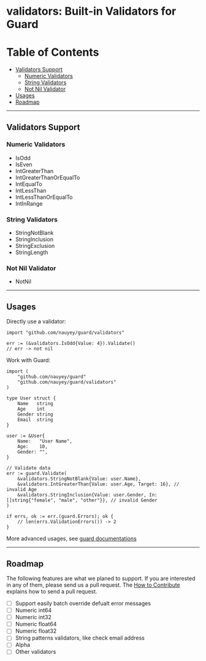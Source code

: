 validators: Built-in Validators for Guard
=========================================

Table of Contents
=================

* [Validators Support](#validators-support)
    * [Numeric Validators](#numeric-validators)
    * [String Validators](#string-validators)
    * [Not Nil Validator](#not-nil-validator)
* [Usages](#usages)
* [Roadmap](#roadmap)

---------------------------------------

## Validators Support

### Numeric Validators

* IsOdd
* IsEven
* IntGreaterThan
* IntGreaterThanOrEqualTo
* IntEqualTo
* IntLessThan
* IntLessThanOrEqualTo
* IntInRange

### String Validators

* StringNotBlank
* StringInclusion
* StringExclusion
* StringLength

### Not Nil Validator

* NotNil

---------------------------------------

## Usages

Directly use a validator:
```golang
import "github.com/nauyey/guard/validators"

err := (&validators.IsOdd{Value: 4}).Validate()
// err -> not nil
```

Work with Guard:
```golang
import (
	"github.com/nauyey/guard"
	"github.com/nauyey/guard/validators"
)

type User struct {
	Name   string
	Age    int
	Gender string
	Email  string
}

user := &User{
	Name:   "User Name",
	Age:    10,
	Gender: "",
}

// Validate data
err := guard.Validate(
	&validators.StringNotBlank{Value: user.Name},
	&validators.IntGreaterThan{Value: user.Age, Target: 16}, // invalid Age
	&validators.StringInclusion{Value: user.Gender, In: []string{"female", "male", "other"}}, // invalid Gender
)

if errs, ok := err.(guard.Errors); ok {
	// len(errs.ValidationErrors()) -> 2
}
```

More advanced usages, see [guard documentations](../README.md)

--------------------------------------------------------------

## Roadmap

The following features are what we planed to support. If you are interested in any of them, please send us a pull request. The [How to Contribute](../README.md#how-to-contribute) explains how to send a pull request.
- [ ] Support easily batch override defualt error messages
- [ ] Numeric int64
- [ ] Numeric int32
- [ ] Numeric float64
- [ ] Numeric float32
- [ ] String patterns validators, like check email address
- [ ] Alpha
- [ ] Other validators
